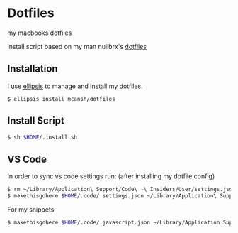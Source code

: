 # Dotfiles

my macbooks dotfiles

install script based on my man nullbrx's
[dotfiles](https://github.com/nullbrx/dotfiles)

## Installation

I use [ellipsis](http://ellipsis.sh) to manage and install my dotfiles.

```
$ ellipsis install mcansh/dotfiles
```

## Install Script

```bash
$ sh $HOME/.install.sh
```

## VS Code

In order to sync vs code settings run: (after installing my dotfile config)

```bash
$ rm ~/Library/Application\ Support/Code\ -\ Insiders/User/settings.json
$ makethisgohere $HOME/.code/.settings.json ~/Library/Application\ Support/Code\ -\ Insiders/User/settings.json
```

For my snippets

```bash
$ makethisgohere $HOME/.code/.javascript.json ~/Library/Application Support/Code - Insiders/User/snippets/javascript.json
```
